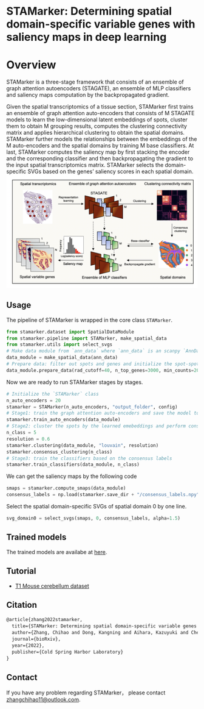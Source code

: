 # STAMarker: Determining spatial domain-specific variable genes with saliency maps in deep learning
# Overview
STAMarker is a three-stage framework that consists of an ensemble of graph attention autoencoders (STAGATE), an ensemble of MLP classifiers and saliency maps computation by the backpropagated gradient.

 Given the spatial transcriptomics of a tissue section, STAMarker first trains an ensemble of graph attention auto-encoders that consists of M STAGATE models to learn the low-dimensional latent embeddings of spots, cluster them to obtain M grouping results, computes the clustering connectivity matrix and applies hierarchical clustering to obtain the spatial domains. STAMarker further models the relationships between the embeddings of the M auto-encoders and the spatial domains by training M base classifiers. At last, STAMarker computes the saliency map by first stacking the encoder and the corresponding classifier and then backpropagating the gradient to the input spatial transcriptomics matrix. STAMarker selects the domain-specific SVGs based on the genes’ saliency scores in each spatial domain.
![Framework of STAMarker](./fig/stamarker_framework.png)
## Usage
The pipeline of STAMarker is wrapped in the core class `STAMarker`.
```python
from stamarker.dataset import SpatialDataModule
from stamarker.pipeline import STAMarker, make_spatial_data
from stamarker.utils import select_svgs
# Make data module from `ann_data` where `ann_data` is an scanpy `AnnData` object of spatial transcriptomic dataset.
data_module = make_spatial_data(ann_data)
# Prepare data: filter out spots and genes and initialize the spot-spot graph
data_module.prepare_data(rad_cutoff=40, n_top_genes=3000, min_counts=20)
```
Now we are ready to run STAMarker stages by stages.
``` python
# Initialize the `STAMarker` class
n_auto_encoders = 20
stamarker = STAMarker(n_auto_encoders, "output_folder", config)
# Stage1: train the graph attention auto-encoders and save the model to `output_folder`
stamarker.train_auto_encoders(data_module)
# Stage2: cluster the spots by the learned emebeddings and perform consensus clustering 
n_class = 5
resolution = 0.6
stamarker.clustering(data_module, "louvain", resolution)
stamarker.consensus_clustering(n_class)
# Stage3: train the classifiers based on the consensus labels
stamarker.train_classifiers(data_module, n_class)
``` 
We can get the saliency maps by the following code
``` python
smaps = stamarker.compute_smaps(data_module)
consensus_labels = np.load(stamarker.save_dir + "/consensus_labels.npy")4
```
Select the spatial domain-specific SVGs of spatial domain 0 by one line.
```python
svg_domain0 = select_svgs(smaps, 0, consensus_labels, alpha=1.5)
```
## Trained models
The trained models are availabe at [here](https://drive.google.com/drive/folders/1mKhOTI2nDmfA4neMKQFQk9iMVbEqi8RH?usp=sharing).

## Tutorial
- [T1 Mouse cerebellum dataset](./tutorial/Mouse-cerebellum.ipynb)

## Citation

```latex
@article{zhang2022stamarker,
  title={STAMarker: Determining spatial domain-specific variable genes with saliency maps in deep learning},
  author={Zhang, Chihao and Dong, Kangning and Aihara, Kazuyuki and Chen, Luonan and Zhang, Shihua},
  journal={bioRxiv},
  year={2022},
  publisher={Cold Spring Harbor Laboratory}
}
```

## Contact
If you have any problem regarding STAMarker， please contact zhangchihao11@outlook.com.

